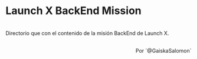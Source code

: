 # Launch X BackEnd Mission
<br>
Directorio que con el contenido de la misión BackEnd de Launch X.

<br>
<br>

<p align = "right"> 
Por `@GaiskaSalomon` 
</p>
